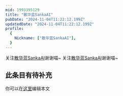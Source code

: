```yaml
---
mid: 1993395129
title: "散华蓝SankaAI"
pubDate: "2024-11-04T11:22:12.199Z"
updatedDate: "2024-11-04T11:22:12.199Z"
profile:
  {
    Nickname: ["散华蓝SankaAI"],
  }
---
```


关注[散华蓝SankaAI](https://space.bilibili.com/1993395129)谢谢喵~ 关注[散华蓝SankaAI](https://space.bilibili.com/1993395129)谢谢喵~

## 此条目有待补充
你可以在[这里](https://github.com/Yuhanawa/VTuber.ICU-Content/edit/master/v/散华蓝SankaAI/index.md)编辑本文

